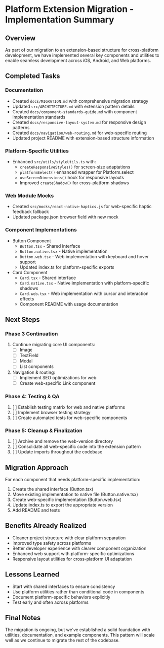 # Platform Extension Migration - Implementation Summary

## Overview

As part of our migration to an extension-based structure for cross-platform development, we have implemented several key components and utilities to enable seamless development across iOS, Android, and Web platforms.

## Completed Tasks

### Documentation
- Created `docs/MIGRATION.md` with comprehensive migration strategy
- Updated `src/ARCHITECTURE.md` with extension pattern details
- Created `docs/component-standards-guide.md` with component implementation standards
- Created `docs/responsive-layout-system.md` for responsive design patterns
- Created `docs/navigation/web-routing.md` for web-specific routing
- Updated project README with extension-based structure information

### Platform-Specific Utilities
- Enhanced `src/utils/styleUtils.ts` with:
  - `createResponsiveStyles()` for screen-size adaptations
  - `platformSelect()` enhanced wrapper for Platform.select
  - `useScreenDimensions()` hook for responsive layouts
  - Improved `createShadow()` for cross-platform shadows

### Web Module Mocks
- Created `src/mocks/react-native-haptics.js` for web-specific haptic feedback fallback
- Updated package.json browser field with new mock

### Component Implementations
- Button Component
  - `Button.tsx` - Shared interface
  - `Button.native.tsx` - Native implementation
  - `Button.web.tsx` - Web implementation with keyboard and hover support
  - Updated index.ts for platform-specific exports
- Card Component
  - `Card.tsx` - Shared interface
  - `Card.native.tsx` - Native implementation with platform-specific shadows
  - `Card.web.tsx` - Web implementation with cursor and interaction effects
  - Component README with usage documentation

## Next Steps

### Phase 3 Continuation
1. Continue migrating core UI components:
   - [ ] Image
   - [ ] TextField
   - [ ] Modal
   - [ ] List components

2. Navigation & routing:
   - [ ] Implement SEO optimizations for web
   - [ ] Create web-specific Link component

### Phase 4: Testing & QA
1. [ ] Establish testing matrix for web and native platforms
2. [ ] Implement browser testing strategy
3. [ ] Create automated tests for web-specific components

### Phase 5: Cleanup & Finalization  
1. [ ] Archive and remove the web-version directory
2. [ ] Consolidate all web-specific code into the extension pattern
3. [ ] Update imports throughout the codebase

## Migration Approach

For each component that needs platform-specific implementation:

1. Create the shared interface (Button.tsx)
2. Move existing implementation to native file (Button.native.tsx)
3. Create web-specific implementation (Button.web.tsx)
4. Update index.ts to export the appropriate version
5. Add README and tests

## Benefits Already Realized

- Cleaner project structure with clear platform separation
- Improved type safety across platforms
- Better developer experience with clearer component organization
- Enhanced web support with platform-specific optimizations
- Responsive layout utilities for cross-platform UI adaptation

## Lessons Learned

- Start with shared interfaces to ensure consistency
- Use platform utilities rather than conditional code in components
- Document platform-specific behaviors explicitly
- Test early and often across platforms

## Final Notes

The migration is ongoing, but we've established a solid foundation with utilities, documentation, and example components. This pattern will scale well as we continue to migrate the rest of the codebase. 